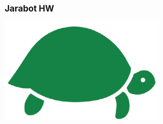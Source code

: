 # Jarabot HW


<img src="https://github.com/firstbot1/jarabot/blob/main/exercise/pic/jarabot.png" alt="이미지 대체 텍스트" style="float: left;">
